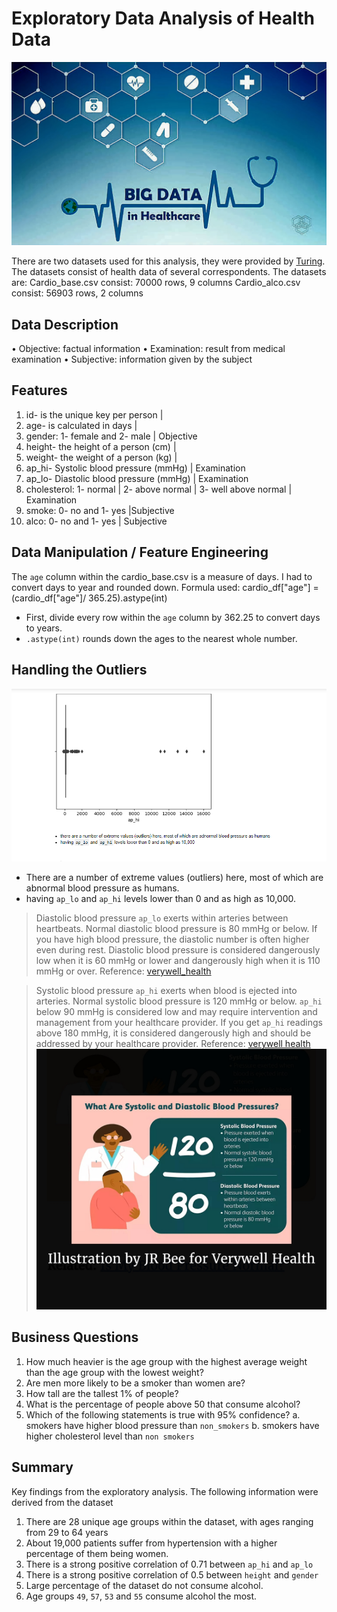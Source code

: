 # Exploratory Data Analysis of Health Data
![](display_image.JPEG)

There are two datasets used for this analysis, they were provided by [Turing](https://turing.com). The datasets consist of health data of several correspondents. The datasets are:
Cardio_base.csv consist: 70000 rows, 9 columns
Cardio_alco.csv consist: 56903 rows, 2 columns
## Data Description
•	Objective: factual information
•	Examination: result from medical examination
•	Subjective: information given by the subject
## Features
1.	id- is the unique key per person		|
2.	age- is calculated in days			| 
3.	gender: 1- female and 2- male		| Objective
4.	height- the height of a person (cm)	| 
5.	weight- the weight of a person (kg)	| 
6.	ap_hi- Systolic blood pressure (mmHg)	| Examination
7.	ap_lo- Diastolic blood pressure (mmHg)	| Examination
8.	cholesterol: 1- normal | 2- above normal | 3- well above normal | Examination
9.	smoke: 0- no and 1- yes			|Subjective
10.	alco: 0- no and 1- yes			| Subjective
## Data Manipulation / Feature Engineering
The `age` column within the cardio_base.csv is a measure of days.
I had to convert days to year and rounded down.
Formula used: cardio_df["age"] = (cardio_df["age"]/ 365.25).astype(int)
-	First, divide every row within the `age` column by 362.25 to convert days to years.
-	`.astype(int)` rounds down the ages to the nearest whole number.
## Handling the Outliers
![](outliers.PNG)
* There are a number of extreme values (outliers) here, most of which are abnormal blood pressure as humans.
* having `ap_lo` and `ap_hi` levels lower than 0 and as high as 10,000.
> Diastolic blood pressure `ap_lo` exerts within arteries between heartbeats. Normal diastolic blood pressure is 80 mmHg or below. If you have high blood pressure, the diastolic number is often higher even during rest. Diastolic blood pressure is considered dangerously low when it is 60 mmHg or lower and dangerously high when it is 110 mmHg or over. Reference: [verywell_health](https://www.verywellhealth.com/systolic-and-diastolic-blood-pressure-1746075)

> Systolic blood pressure `ap_hi` exerts when blood is ejected into arteries. Normal systolic blood pressure is 120 mmHg or below. `ap_hi` below 90 mmHg is considered low and may require intervention and management from your healthcare provider. If you get `ap_hi` readings above 180 mmHg, it is considered dangerously high and should be addressed by your healthcare provider. Reference: [verywell health](https://www.verywellhealth.com/systolic-and-diastolic-blood-pressure-1746075)
![](vwh.JPG)

## Business Questions
1.	How much heavier is the age group with the highest average weight than the age group with the lowest weight?
2.	Are men more likely to be a smoker than women are?
3.	How tall are the tallest 1% of people?
4.	What is the percentage of people above 50 that consume alcohol?
5.	Which of the following statements is true with 95% confidence?
a.	smokers have higher blood pressure than `non_smokers`
b.	smokers have higher cholesterol level than `non smokers`

## Summary
Key findings from the exploratory analysis. The following information were derived from the dataset
1.	There are 28 unique age groups within the dataset, with ages ranging from 29 to 64 years
2.	About 19,000 patients suffer from hypertension with a higher percentage of them being women.
3.	There is a strong positive correlation of 0.71 between `ap_hi` and `ap_lo`
4.	There is a strong positive correlation of 0.5 between `height` and `gender`
5.	Large percentage of the dataset do not consume alcohol.
6.	Age groups `49`, `57`, `53` and `55` consume alcohol the most.


